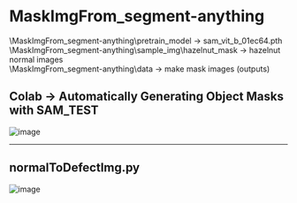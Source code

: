 # MaskImgFrom_segment-anything

 \MaskImgFrom_segment-anything\pretrain_model → sam_vit_b_01ec64.pth \
 \MaskImgFrom_segment-anything\sample_img\hazelnut_mask → hazelnut normal images \
 \MaskImgFrom_segment-anything\data → make mask images (outputs) 
 
## Colab → Automatically Generating Object Masks with SAM_TEST

![image](https://github.com/CVKim/MaskImgFrom_segment-anything/assets/90014998/ff9ca8b4-45af-4747-962f-59ff919d20ee)

---
## normalToDefectImg.py

![image](https://github.com/CVKim/MaskImgFrom_segment-anything/assets/90014998/c106d8c5-7481-46c2-a82e-f916071dc077)
